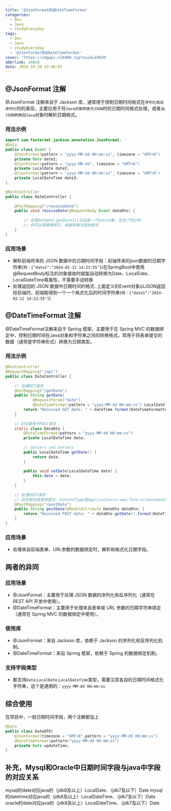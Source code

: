```yaml
---
title: '@JsonFormat和@DateTimeFormat'
categories:
  - Dev
  - Java
  - studyEveryday
tags:
  - Dev
  - Java
  - studyEveryday
  - '@JsonFormat和@DateTimeFormat'
cover: 'https://imgapi.xl0408.top?uuid=24020'
abbrlink: 24020
date: 2024-10-20 13:40:07
---
```


## @JsonFormat 注解

@JsonFormat 注解来自于 Jackson 库，通常用于控制日期时间格式在`序列化和反序列化`时的表现，主要应用于将`Java对象转换为JSON`时的日期时间格式处理，或者从`JSON转换回Java`对象时解析日期格式。

### 用法示例

```java
import com.fasterxml.jackson.annotation.JsonFormat;
@Data
public class Event {
    @JsonFormat(pattern = "yyyy-MM-dd HH:mm:ss", timezone = "GMT+8")
    private Date date1;
    @JsonFormat(pattern = "yyyy-MM-dd", timezone = "GMT+8")
    private LocalDate date2;
    @JsonFormat(pattern = "yyyy-MM-dd HH:mm:ss", timezone = "GMT+8")    
    private LocalDateTime date3;
}

@RestController  
public class DateController {  
  
    @PostMapping("/receiveDate")  
    public void receiveDate(@RequestBody Event dateDto) {  
          
        // 这里dateDto.getDate1()已经是一个Date对象，包含了时分秒  
        // 你可以直接使用它，或者转换为其他格式  
    }  
}
```

### 应用场景

* 解析前端传来的 JSON 数据中的日期时间字段：前端传来的json数据的日期字符串(`例：{"date1":"2024-02-12 14:23:55"}`)在SpringBoot中使用@RequestBody标注的对象接收时就能自动转换为Date、LocalDate、LocalDateTime等属性，不需要手动转换
* 处理返回的 JSON 数据中日期时间的格式: 上面定义的Event对象以JSON返回给前端时，前端能得到一个一个格式化后的时间字符串(`例：{"date1":"2024-02-12 14:23:55"}`)


## @DateTimeFormat 注解

@DateTimeFormat注解来自于 Spring 框架，主要用于在 Spring MVC 的数据绑定中，控制日期时间在Java对象和字符串之间的转换格式。常用于将表单提交的数据（通常是字符串形式）转换为日期类型。

### 用法示例

```java
@RestController  
@RequestMapping("/api")  
public class DateController {  
  
    // 处理GET请求  
    @GetMapping("/getDate")  
    public String getDate(  
            @RequestParam("date")  
            @DateTimeFormat(pattern = "yyyy-MM-dd HH:mm:ss") LocalDateTime dateTime) {  
        return "Received GET date: " + dateTime.format(DateTimeFormatter.ISO_LOCAL_DATE_TIME);  
    }  
  
    // DTO类用于POST请求  
    static class DateDto {  
        @DateTimeFormat(pattern = "yyyy-MM-dd HH:mm:ss")  
        private LocalDateTime date;  
  
        // Getters and Setters  
        public LocalDateTime getDate() {  
            return date;  
        }  
  
        public void setDate(LocalDateTime date) {  
            this.date = date;  
        }  
    }  
  
    // 处理POST请求  
    // 此时前台是表单提交，ContentType是application/x-www-form-urlencoded或multipart/form-data
    @PostMapping("/postDate")  
    public String postDate(@ModelAttribute DateDto dateDto) {  
        return "Received POST date: " + dateDto.getDate().format(DateTimeFormatter.ISO_LOCAL_DATE_TIME);  
    }  
}
```

### 应用场景

* 处理来自前端表单、URL参数的数据绑定时，解析和格式化日期字段。

## 两者的异同

### 应用场景

* @JsonFormat：主要用于处理 JSON 数据的序列化和反序列化（通常在 REST API 开发中使用）。
* @DateTimeFormat：主要用于处理来自表单或 URL 参数的日期字符串绑定（通常在 Spring MVC 的数据绑定中使用）。

### 使用库

* @JsonFormat：来自 Jackson 库，依赖于 Jackson 的序列化和反序列化机制。
* @DateTimeFormat：来自 Spring 框架，依赖于 Spring 的数据绑定机制。

### 支持字段类型

* 都支持`Date`,`LocalDate`,`LocalDateTime`类型，需要注意各自的日期时间格式化字符串，这个是通用的：`yyyy-MM-dd HH:mm:ss`

## 综合使用

在项目中，一般日期时间字段，两个注解都加上

```java
@Data
public class DateDTO{
    @JsonFormat(timezone = "GMT+8",pattern = "yyyy-MM-dd HH:mm:ss")
    @DateTimeFormat(pattern="yyyy-MM-dd HH:mm:ss")
    private Date updateTime;
}
```

## 补充，Mysql和Oracle中日期时间字段与java中字段的对应关系

mysql的date对应java的（jdk8及以上）LocalDate、（jdk7及以下）Date
mysql的datetime对应java的（jdk8及以上）LocalDateTime、（jdk7及以下）Date
oracle的date对应java的（jdk8及以上）LocalDateTime、（jdk7及以下）Date
